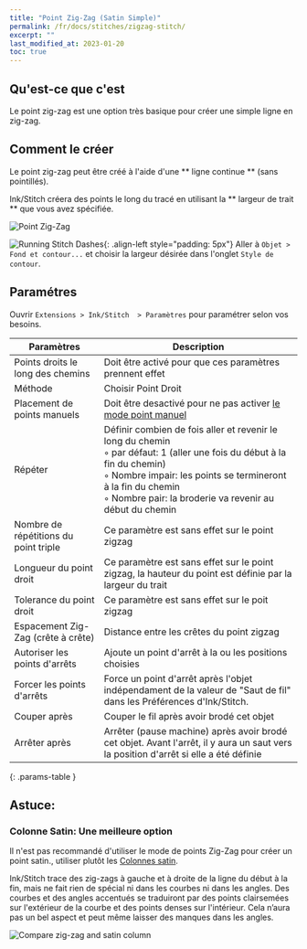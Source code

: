 ```yaml
---
title: "Point Zig-Zag (Satin Simple)"
permalink: /fr/docs/stitches/zigzag-stitch/
excerpt: ""
last_modified_at: 2023-01-20
toc: true
---
```

## Qu'est-ce que c'est

Le point zig-zag est une option très basique pour créer une simple ligne en zig-zag.
## Comment le créer

Le point zig-zag peut être créé à l'aide d'une ** ligne continue ** (sans pointillés).

Ink/Stitch créera des points le long du tracé en utilisant la ** largeur de trait ** que vous avez spécifiée.

![Point Zig-Zag](/assets/images/docs/stitches-zigzag.jpg)

![Running Stitch Dashes](/assets/images/docs/simple-satin-stroke.jpg){: .align-left style="padding: 5px"}
Aller à `Objet > Fond et contour...` et choisir la largeur désirée dans l'onglet `Style de contour`.

## Paramétres

Ouvrir `Extensions > Ink/Stitch  > Paramètres` pour paramétrer selon vos besoins.

Paramètres|Description
---|---
Points droits le long des chemins |Doit être activé pour que ces paramètres prennent effet
Méthode                           |Choisir Point Droit
Placement de points manuels       |Doit être desactivé pour ne pas activer [le mode point manuel](/fr/docs/stitches/manual-stitch/)
Répéter                           |Définir combien de fois aller et revenir le long du chemin<br />◦ par défaut: 1 (aller une fois du début à la fin du chemin)<br />◦ Nombre impair: les points se termineront à la fin du chemin<br />◦ Nombre pair: la broderie va revenir au début du chemin
Nombre de répétitions du point triple |Ce paramètre est sans effet sur le point zigzag
Longueur du point droit           |Ce paramètre est sans effet sur le point zigzag, la hauteur du point est définie par la largeur du trait
Tolerance du point droit          |Ce paramètre est sans effet sur le poit zigzag
Espacement Zig-Zag (crête à crête)|Distance entre les crêtes du point zigzag
Autoriser les points d'arrêts     |Ajoute un point d'arrêt à la ou les positions choisies
Forcer les points d'arrêts        |Force un point d'arrêt après l'objet indépendament de la valeur de "Saut de fil" dans les Préférences d'Ink/Stitch.
Couper après                      |Couper le fil après avoir brodé cet objet
Arrêter après                     |Arrêter (pause machine) après avoir brodé cet objet. Avant l'arrêt, il y aura un saut vers la position d'arrêt si elle a été définie
{: .params-table }

## Astuce:

### Colonne Satin: Une meilleure option

Il n'est pas recommandé d'utiliser le mode de points Zig-Zag pour créer un point satin., utiliser plutôt les  [Colonnes satin](/fr/docs/stitches/satin-column/).

Ink/Stitch trace des zig-zags à gauche et à droite de la ligne du début à la fin, mais ne fait rien de spécial ni dans les courbes ni dans les angles. Des courbes et des angles accentués se traduiront par des points clairsemées sur l'extérieur de la courbe et des points denses sur l'intérieur. Cela n’aura pas un bel aspect et peut même laisser des manques dans les angles. 

![Compare zig-zag and satin column](/assets/images/docs/en/zig-zag-column.jpg)
